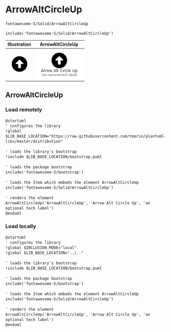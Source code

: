 # ArrowAltCircleUp


```text
fontawesome-5/Solid/ArrowAltCircleUp
```

```text
include('fontawesome-5/Solid/ArrowAltCircleUp')
```



| Illustration | ArrowAltCircleUp |
| :---: | :---: |
| ![illustration for Illustration](../../fontawesome-5/Solid/ArrowAltCircleUp.png) | ![illustration for ArrowAltCircleUp](../../fontawesome-5/Solid/ArrowAltCircleUp.Local.png) |




## ArrowAltCircleUp

### Load remotely
```plantuml
@startuml
' configures the library
!global $LIB_BASE_LOCATION="https://raw.githubusercontent.com/tmorin/plantuml-libs/master/distribution"

' loads the library's bootstrap
!include $LIB_BASE_LOCATION/bootstrap.puml

' loads the package bootstrap
include('fontawesome-5/bootstrap')

' loads the Item which embeds the element ArrowAltCircleUp
include('fontawesome-5/Solid/ArrowAltCircleUp')

' renders the element
ArrowAltCircleUp('ArrowAltCircleUp', 'Arrow Alt Circle Up', 'an optional tech label')
@enduml
```

### Load locally
```plantuml
@startuml
' configures the library
!global $INCLUSION_MODE="local"
!global $LIB_BASE_LOCATION="../.."

' loads the library's bootstrap
!include $LIB_BASE_LOCATION/bootstrap.puml

' loads the package bootstrap
include('fontawesome-5/bootstrap')

' loads the Item which embeds the element ArrowAltCircleUp
include('fontawesome-5/Solid/ArrowAltCircleUp')

' renders the element
ArrowAltCircleUp('ArrowAltCircleUp', 'Arrow Alt Circle Up', 'an optional tech label')
@enduml
```

